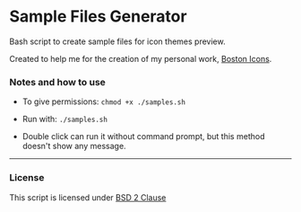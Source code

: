 # Sample Files Generator
Bash script to create sample files for icon themes preview.
 
Created to help me for the creation of my personal work, [Boston Icons](https://www.opendesktop.org/p/1012402/).


### Notes and how to use

* To give permissions: `chmod +x ./samples.sh`

* Run with: `./samples.sh`

* Double click can run it without command prompt, but this method doesn't show any message.

***

### License

This script is licensed under [BSD 2 Clause](https://github.com/heychrisd/sample-files-generator/blob/master/LICENSE)
